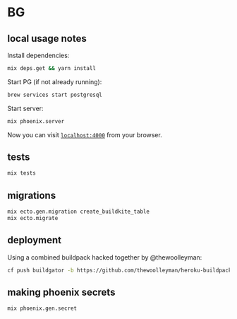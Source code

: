 # BG

## local usage notes

Install dependencies:

```bash
mix deps.get && yarn install
```

Start PG (if not already running):

```bash
brew services start postgresql
```

Start server:

```bash
mix phoenix.server
```

Now you can visit [`localhost:4000`](http://localhost:4000) from your browser.

## tests

```bash
mix tests
```

## migrations

```bash
mix ecto.gen.migration create_buildkite_table
mix ecto.migrate
```

## deployment 

Using a combined buildpack hacked together by @thewoolleyman:

```bash
cf push buildgator -b https://github.com/thewoolleyman/heroku-buildpack-elixir.git
```

## making phoenix secrets

```bash
mix phoenix.gen.secret
```
